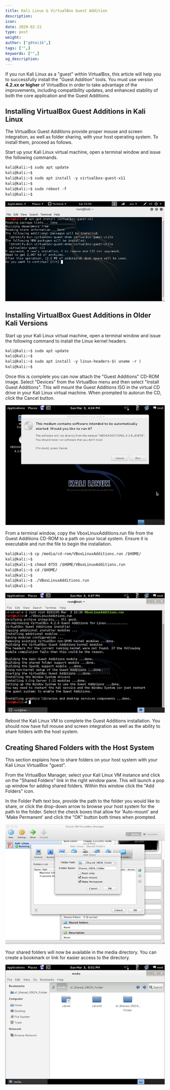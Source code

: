 ```yaml
---
title: Kali Linux & VirtualBox Guest Addition
description:
icon:
date: 2020-02-22
type: post
weight:
author: ["g0tmi1k",]
tags: ["",]
keywords: ["",]
og_description:
---
```


If you run Kali Linux as a "guest" within VirtualBox, this article will help you to successfully install the "Guest Addition" tools.
You must use version **4.2.xx or higher** of VirtualBox in order to take advantage of the improvements, including compatibility updates, and enhanced stability of both the core application and the Guest Additions.

## Installing VirtualBox Guest Additions in Kali Linux

The VirtualBox Guest Additions provide proper mouse and screen integration, as well as folder sharing, with your host operating system. To install them, proceed as follows.

Start up your Kali Linux virtual machine, open a terminal window and issue the following commands.

```markdown
kali@kali:~$ sudo apt update
kali@kali:~$
kali@kali:~$ sudo apt install -y virtualbox-guest-x11
kali@kali:~$
kali@kali:~$ sudo reboot -f
kali@kali:~$
```

![virtualbox-tools](virtualbox-tools.png)

## Installing VirtualBox Guest Additions in Older Kali Versions

Start up your Kali Linux virtual machine, open a terminal window and issue the following command to install the Linux kernel headers.

```markdown
kali@kali:~$ sudo apt update
kali@kali:~$
kali@kali:~$ sudo apt install -y linux-headers-$( uname -r )
kali@kali:~$
```

Once this is complete you can now attach the "Guest Additions" CD-ROM image. Select "Devices" from the VirtualBox menu and then select "Install Guest Additions". This will mount the Guest Additions ISO in the virtual CD drive in your Kali Linux virtual machine. When prompted to autorun the CD, click the Cancel button.

![VirtualBox-Cancel-Auto-Run](Figure-17-Cancel-Auto-Run.png)

From a terminal window, copy the VboxLinuxAdditions.run file from the Guest Additions CD-ROM to a path on your local system. Ensure it is executable and run the file to begin the installation.

```markdown
kali@kali:~$ cp /media/cd-rom/VBoxLinuxAdditions.run /$HOME/
kali@kali:~$
kali@kali:~$ chmod 0755 /$HOME/VBoxLinuxAdditions.run
kali@kali:~$ cd /$HOME/
kali@kali:~$
kali@kali:~$ ./VBoxLinuxAdditions.run
kali@kali:~$
```

![VirtualBox-VBox-Additions-Install](Figure-19-VBox-Additions-Install.png)

Reboot the Kali Linux VM to complete the Guest Additions installation. You should now have full mouse and screen integration as well as the ability to share folders with the host system.

## Creating Shared Folders with the Host System

This section explains how to share folders on your host system with your Kali Linux VirtualBox "guest".

From the VirtualBox Manager, select your Kali Linux VM instance and click on the "Shared Folders" link in the right window pane. This will launch a pop up window for adding shared folders. Within this window click the "Add Folders" icon.

In the Folder Path text box, provide the path to the folder you would like to share, or click the drop-down arrow to browse your host system for the path to the folder. Select the check boxes that allow for 'Auto-mount' and 'Make Permanent' and click the "OK" button both times when prompted.

![Figure-20-Shared-folder-config](Figure-20-Shared-folder-config.png)

Your shared folders will now be available in the media directory. You can create a bookmark or link for easier access to the directory.

![VirtualBox-Shared-folder-in-Kali](Figure-21-Shared-folder-in-Kali.png)
